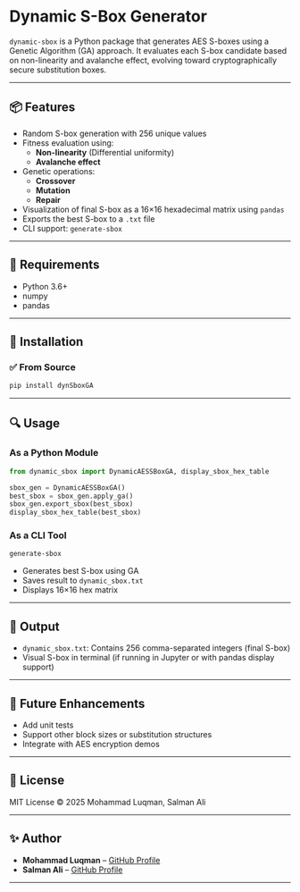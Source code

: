 # Dynamic S-Box Generator

`dynamic-sbox` is a Python package that generates AES S-boxes using a Genetic Algorithm (GA) approach. It evaluates each S-box candidate based on non-linearity and avalanche effect, evolving toward cryptographically secure substitution boxes.

---

## 📦 Features

- Random S-box generation with 256 unique values
- Fitness evaluation using:
  - **Non-linearity** (Differential uniformity)
  - **Avalanche effect**
- Genetic operations:
  - **Crossover**
  - **Mutation**
  - **Repair**
- Visualization of final S-box as a 16×16 hexadecimal matrix using `pandas`
- Exports the best S-box to a `.txt` file
- CLI support: `generate-sbox`

---

## 🔧 Requirements

- Python 3.6+
- numpy
- pandas

---

## 🚀 Installation

### ✅ From Source
```bash
pip install dynSboxGA
```

---

## 🔍 Usage

### As a Python Module
```python
from dynamic_sbox import DynamicAESSBoxGA, display_sbox_hex_table

sbox_gen = DynamicAESSBoxGA()
best_sbox = sbox_gen.apply_ga()
sbox_gen.export_sbox(best_sbox)
display_sbox_hex_table(best_sbox)
```

### As a CLI Tool
```bash
generate-sbox
```

- Generates best S-box using GA
- Saves result to `dynamic_sbox.txt`
- Displays 16×16 hex matrix

---

## 📄 Output

- `dynamic_sbox.txt`: Contains 256 comma-separated integers (final S-box)
- Visual S-box in terminal (if running in Jupyter or with pandas display support)

---

## 🧪 Future Enhancements

- Add unit tests
- Support other block sizes or substitution structures
- Integrate with AES encryption demos

---

## 📜 License

MIT License © 2025 Mohammad Luqman, Salman Ali

---

## ✨ Author

- **Mohammad Luqman** – [GitHub Profile](https://github.com/mohdluqman)
- **Salman Ali** – [GitHub Profile](https://github.com/salmanali)

---